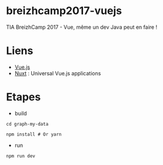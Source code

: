 # breizhcamp2017-vuejs
TIA BreizhCamp 2017 - Vue, même un dev Java peut en faire !

# Liens

- [Vue.js](https://vuejs.org/)
- [Nuxt](https://nuxtjs.org/) : Universal Vue.js applications

# Etapes

- build

```
cd graph-my-data

npm install # Or yarn
```

- run

```
npm run dev
```




